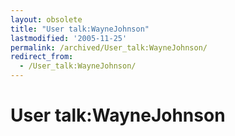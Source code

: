 ```yaml
---
layout: obsolete
title: "User talk:WayneJohnson"
lastmodified: '2005-11-25'
permalink: /archived/User_talk:WayneJohnson/
redirect_from:
  - /User_talk:WayneJohnson/
---
```


User talk:WayneJohnson
======================



